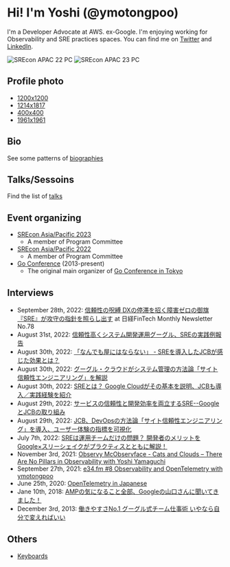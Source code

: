 # Hi! I'm Yoshi (@ymotongpoo)

I'm a Developer Advocate at AWS. ex-Google. I'm enjoying working for Observability and SRE practices spaces. You can find me on [Twitter](https://twitter.com/ymotongpoo) and [LinkedIn](https://www.linkedin.com/in/yoshifumiyamaguchi/).

![SREcon APAC 22 PC](https://img.shields.io/badge/SREcon22APAC-PROGRAMME%20COMMITTEE-red)
![SREcon APAC 23 PC](https://img.shields.io/badge/SREcon23APAC-PROGRAMME%20COMMITTEE-red)
 
## Profile photo

* [1200x1200](https://github.com/ymotongpoo/ymotongpoo/blob/master/yoshifumi_1200x1200.png)
* [1214x1817](https://github.com/ymotongpoo/ymotongpoo/blob/master/yoshifumi_1214x1817.jpg)
* [400x400](https://github.com/ymotongpoo/ymotongpoo/blob/master/yoshfiumi_400x400.jpg)
* [1961x1961](https://github.com/ymotongpoo/ymotongpoo/blob/master/yoshifumi_1961x1961.jpg)

## Bio

See some patterns of [biographies](https://github.com/ymotongpoo/ymotongpoo/blob/master/biography.md)

## Talks/Sessoins

Find the list of [talks](https://github.com/ymotongpoo/ymotongpoo/blob/master/talks.md)

## Event organizing

* [SREcon Asia/Pacific 2023](https://www.usenix.org/conference/srecon23apac)
  * A member of Program Committee
* [SREcon Asia/Pacific 2022](https://www.usenix.org/conference/srecon22apac)
  * A member of Program Committee
* [Go Conference](https://gocon.jp) (2013-present)
  * The original main organizer of [Go Conference in Tokyo](https://gocon.jp)

## Interviews

* September 28th, 2022: [信頼性の呪縛 DXの停滞を招く障害ゼロの御旗 『SRE』が攻守の指針を照らし出す](https://xtech.nikkei.com/atcl/nxt/mag/nft/21/040100002/092200021/) at 日経FinTech Monthly Newsletter No.78
* August 31st, 2022: [信頼性高くシステム開発運用グーグル、SREの実践例報告](https://dempa-digital.com/article/349020)
* August 30th, 2022: [「なんでも屋にはならない」 - SREを導入したJCBが感じた効果とは？](https://news.mynavi.jp/techplus/article/20220830-2438301/)
* August 30th, 2022: [グーグル・クラウドがシステム管理の方法論「サイト信頼性エンジニアリング」を解説](https://cloud.watch.impress.co.jp/docs/news/1435726.html)
* August 30th, 2022: [SREとは？ Google Cloudがその基本を説明、JCBも導入／実践経験を紹介](https://ascii.jp/elem/000/004/103/4103386/)
* August 29th, 2022: [サービスの信頼性と開発効率を両立するSRE--GoogleとJCBの取り組み](https://japan.zdnet.com/article/35192472/)
* August 29th, 2022: [JCB、DevOpsの方法論「サイト信頼性エンジニアリング」を導入、ユーザー体験の指標を可視化](https://it.impress.co.jp/articles/-/23693)
* July 7th, 2022: [SREは運用チームだけの問題？ 開発者のメリットをGoogle×スリーシェイクがプラクティスとともに解説！](https://codezine.jp/article/detail/16020)
* November 3rd, 2021: [Observy McObservface - Cats and Clouds – There Are No Pillars in Observability with Yoshi Yamaguchi](https://dev.to/newrelic/cats-and-clouds-there-are-no-pillars-in-observability-with-yoshi-yamaguchi-2epo)
* September 27th, 2021: [e34.fm #8 Observability and OpenTelemetry with ymotongpoo](https://e34.fm/8/)
* June 25th, 2020: [OpenTelemetry in Japanese](https://medium.com/opentelemetry/opentelemetry-in-japanese-84d39387e99b)
* Jane 10th, 2018: [AMPの気になること全部、Googleの山口さんに聞いてきました！](https://html5experts.jp/shumpei-shiraishi/24795/)
* December 3rd, 2013: [働きやすさNo.1 グーグル式チーム仕事術 いやなら自分で変えればいい](https://toyokeizai.net/articles/-/24976)

## Others

* [Keyboards](https://github.com/ymotongpoo/ymotongpoo/blob/master/keyboards.md)
